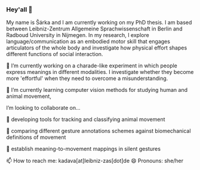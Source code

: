 ### Hey'all 👋

My name is Šárka and I am currently working on my PhD thesis. I am based between Leibniz-Zentrum Allgemeine Sprachwissenschaft in Berlin and Radboud University in Nijmegen. In my research, I explore language/communication as an embodied motor skill that engages articulators of the whole body and investigate how physical effort shapes different functions of social interaction.

🔭 I’m currently working on a charade-like experiment in which people express meanings in different modalities. I investigate whether they become more 'effortful' when they need to overcome a misunderstanding.

🌱 I’m currently learning computer vision methods for studying human and animal movement,  

I’m looking to collaborate on...

🐒 developing tools for tracking and classifying animal movement

💪 comparing different gesture annotations schemes against biomechanical definitions of movement

🤡 establish meaning-to-movement mappings in silent gestures

  
📫 How to reach me: kadava[at]leibniz-zas[dot]de
😄 Pronouns: she/her
